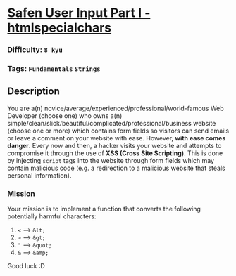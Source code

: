 # [Safen User Input Part I - htmlspecialchars](https://www.codewars.com/kata/56bcaedfcf6b7f2125001118)

### Difficulty: `8 kyu`

### Tags: `Fundamentals` `Strings`

## Description

You are a(n) novice/average/experienced/professional/world-famous Web Developer (choose one) who owns a(n) simple/clean/slick/beautiful/complicated/professional/business website (choose one or more) which contains form fields so visitors can send emails or leave a comment on your website with ease. However, **with ease comes danger**. Every now and then, a hacker visits your website and attempts to compromise it through the use of **XSS (Cross Site Scripting)**. This is done by injecting `script` tags into the website through form fields which may contain malicious code (e.g. a redirection to a malicious website that steals personal information).

### Mission
Your mission is to implement a function that converts the following potentially harmful characters:

1. `<` --> `&lt;`
2. `>` --> `&gt;`
3. `"` --> `&quot;`
4. `&` --> `&amp;`

Good luck :D

